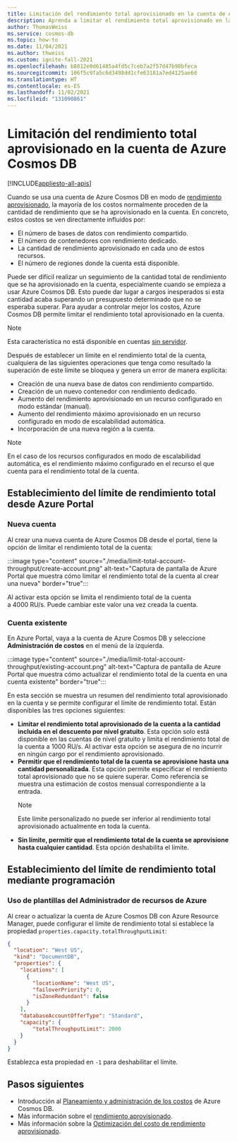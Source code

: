 ```yaml
---
title: Limitación del rendimiento total aprovisionado en la cuenta de Azure Cosmos DB
description: Aprenda a limitar el rendimiento total aprovisionado en la cuenta de Azure Cosmos DB
author: ThomasWeiss
ms.service: cosmos-db
ms.topic: how-to
ms.date: 11/04/2021
ms.author: thweiss
ms.custom: ignite-fall-2021
ms.openlocfilehash: b8812e0d61485a4fd5c7ceb7a2f57d47b90bfeca
ms.sourcegitcommit: 106f5c9fa5c6d3498dd1cfe63181a7ed4125ae6d
ms.translationtype: HT
ms.contentlocale: es-ES
ms.lasthandoff: 11/02/2021
ms.locfileid: "131090861"
---
```

# <a name="limit-the-total-throughput-provisioned-on-your-azure-cosmos-db-account"></a>Limitación del rendimiento total aprovisionado en la cuenta de Azure Cosmos DB
[!INCLUDE[appliesto-all-apis](includes/appliesto-all-apis.md)]

Cuando se usa una cuenta de Azure Cosmos DB en modo de [rendimiento aprovisionado](./set-throughput.md), la mayoría de los costos normalmente proceden de la cantidad de rendimiento que se ha aprovisionado en la cuenta. En concreto, estos costos se ven directamente influidos por:

- El número de bases de datos con rendimiento compartido.
- El número de contenedores con rendimiento dedicado.
- La cantidad de rendimiento aprovisionado en cada uno de estos recursos.
- El número de regiones donde la cuenta está disponible.

Puede ser difícil realizar un seguimiento de la cantidad total de rendimiento que se ha aprovisionado en la cuenta, especialmente cuando se empieza a usar Azure Cosmos DB. Esto puede dar lugar a cargos inesperados si esta cantidad acaba superando un presupuesto determinado que no se esperaba superar. Para ayudar a controlar mejor los costos, Azure Cosmos DB permite limitar el rendimiento total aprovisionado en la cuenta.

> [!NOTE]
> Esta característica no está disponible en cuentas [sin servidor](./serverless.md).

Después de establecer un límite en el rendimiento total de la cuenta, cualquiera de las siguientes operaciones que tenga como resultado la superación de este límite se bloquea y genera un error de manera explícita:

- Creación de una nueva base de datos con rendimiento compartido.
- Creación de un nuevo contenedor con rendimiento dedicado.
- Aumento del rendimiento aprovisionado en un recurso configurado en modo estándar (manual).
- Aumento del rendimiento máximo aprovisionado en un recurso configurado en modo de escalabilidad automática.
- Incorporación de una nueva región a la cuenta.

> [!NOTE]
> En el caso de los recursos configurados en modo de escalabilidad automática, es el rendimiento máximo configurado en el recurso el que cuenta para el rendimiento total de la cuenta.

## <a name="set-the-total-throughput-limit-from-the-azure-portal"></a>Establecimiento del límite de rendimiento total desde Azure Portal

### <a name="new-account"></a>Nueva cuenta

Al crear una nueva cuenta de Azure Cosmos DB desde el portal, tiene la opción de limitar el rendimiento total de la cuenta:

:::image type="content" source="./media/limit-total-account-throughput/create-account.png" alt-text="Captura de pantalla de Azure Portal que muestra cómo limitar el rendimiento total de la cuenta al crear una nueva" border="true":::

Al activar esta opción se limita el rendimiento total de la cuenta a 4000 RU/s. Puede cambiar este valor una vez creada la cuenta.

### <a name="existing-account"></a>Cuenta existente

En Azure Portal, vaya a la cuenta de Azure Cosmos DB y seleccione **Administración de costos** en el menú de la izquierda.

:::image type="content" source="./media/limit-total-account-throughput/existing-account.png" alt-text="Captura de pantalla de Azure Portal que muestra cómo actualizar el rendimiento total de la cuenta en una cuenta existente" border="true":::

En esta sección se muestra un resumen del rendimiento total aprovisionado en la cuenta y se permite configurar el límite de rendimiento total. Están disponibles las tres opciones siguientes:

- **Limitar el rendimiento total aprovisionado de la cuenta a la cantidad incluida en el descuento por nivel gratuito**. Esta opción solo está disponible en las cuentas de nivel gratuito y limita el rendimiento total de la cuenta a 1000 RU/s. Al activar esta opción se asegura de no incurrir en ningún cargo por el rendimiento aprovisionado.
- **Permitir que el rendimiento total de la cuenta se aprovisione hasta una cantidad personalizada**. Esta opción permite especificar el rendimiento total aprovisionado que no se quiere superar. Como referencia se muestra una estimación de costos mensual correspondiente a la entrada.
  > [!NOTE]
  > Este límite personalizado no puede ser inferior al rendimiento total aprovisionado actualmente en toda la cuenta.
- **Sin límite, permitir que el rendimiento total de la cuenta se aprovisione hasta cualquier cantidad**. Esta opción deshabilita el límite.

## <a name="set-the-total-throughput-limit-programmatically"></a>Establecimiento del límite de rendimiento total mediante programación

### <a name="using-azure-resource-manager-templates"></a>Uso de plantillas del Administrador de recursos de Azure

Al crear o actualizar la cuenta de Azure Cosmos DB con Azure Resource Manager, puede configurar el límite de rendimiento total si establece la propiedad `properties.capacity.totalThroughputLimit`:

```json
{
  "location": "West US",
  "kind": "DocumentDB",
  "properties": {
    "locations": [
      {
        "locationName": "West US",
        "failoverPriority": 0,
        "isZoneRedundant": false
      }
    ],
    "databaseAccountOfferType": "Standard",
    "capacity": {
        "totalThroughputLimit": 2000
    }
  }
}
```

Establezca esta propiedad en `-1` para deshabilitar el límite.

## <a name="next-steps"></a>Pasos siguientes

- Introducción al [Planeamiento y administración de los costos](./plan-manage-costs.md) de Azure Cosmos DB.
- Más información sobre el [rendimiento aprovisionado](./set-throughput.md).
- Más información sobre la [Optimización del costo de rendimiento aprovisionado](./optimize-cost-throughput.md).
